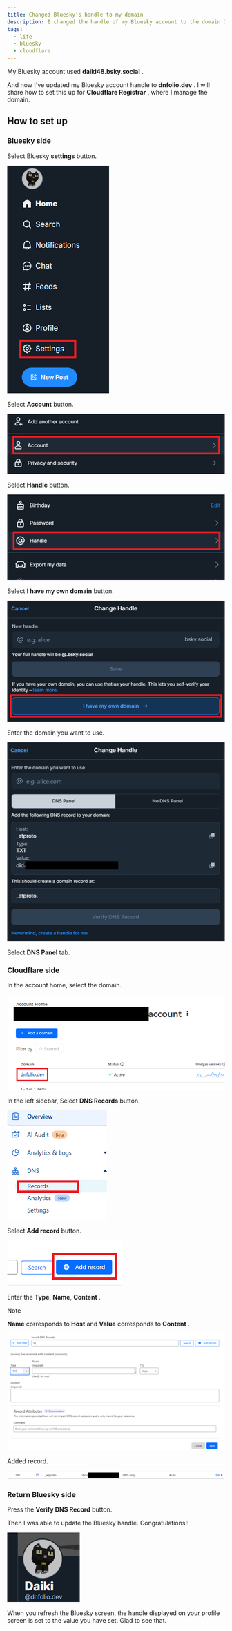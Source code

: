 ```yaml
---
title: Changed Bluesky's handle to my domain
description: I changed the handle of my Bluesky account to the domain I hold.
tags:
  - life
  - bluesky
  - cloudflare
---
```


My Bluesky account used **daiki48.bsky.social** .

And now I've updated my Bluesky account handle to **dnfolio.dev** .
I will share how to set this up for **Cloudflare Registrar** , where I manage the domain.

## How to set up

### Bluesky side

Select Bluesky **settings** button.  

![1-settings](./1-settings.webp)

Select **Account** button.

![2-account](./2-account.webp)

Select **Handle** button.

![3-handle](./3-handle.webp)

Select **I have my own domain** button.

![4-own-domain](./4-own-domain.webp)

Enter the domain you want to use.

![5-change-handle](./5-change-handle.webp)

Select **DNS Panel** tab.

### Cloudflare side

In the account home, select the domain.

![6-cloudflare-account-home](./6-cloudflare-account-home.webp)

In the left sidebar, Select **DNS Records** button.

![7-dns-records](./7-dns-records.webp)

Select **Add record** button.

![8-add-record](./8-add-record.webp)

Enter the **Type**, **Name**, **Content** .

> [!NOTE]
> **Name** corresponds to **Host** and **Value** corresponds to **Content** .

![9-save-record](./9-save-record.webp)

Added record.

![10-record](./10-record.webp)

### Return Bluesky side

Press the **Verify DNS Record** button.

Then I was able to update the Bluesky handle. Congratulations!!

![11-confirm](./11-confirm.webp)

When you refresh the Bluesky screen, the handle displayed on your profile screen is set to the value you have set.
Glad to see that.
